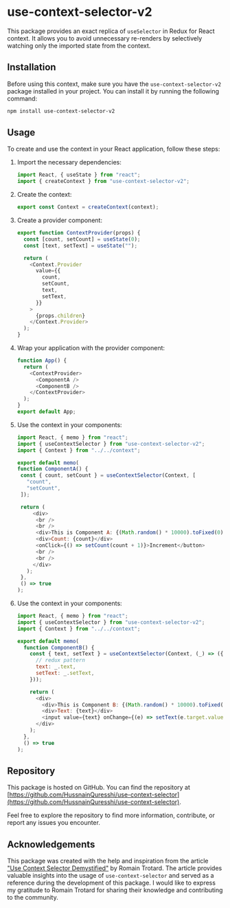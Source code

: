 # use-context-selector-v2

This package provides an exact replica of `useSelector` in Redux for React context. It allows you to avoid unnecessary re-renders by selectively watching only the imported state from the context.

## Installation

Before using this context, make sure you have the `use-context-selector-v2` package installed in your project. You can install it by running the following command:

```bash
npm install use-context-selector-v2
```

## Usage

To create and use the context in your React application, follow these steps:

1.  Import the necessary dependencies:

    ```js
    import React, { useState } from "react";
    import { createContext } from "use-context-selector-v2";
    ```

2.  Create the context:

    ```js
    export const Context = createContext(context);
    ```

3.  Create a provider component:

    ```js
    export function ContextProvider(props) {
      const [count, setCount] = useState(0);
      const [text, setText] = useState("");

      return (
        <Context.Provider
          value={{
            count,
            setCount,
            text,
            setText,
          }}
        >
          {props.children}
        </Context.Provider>
      );
    }
    ```

4.  Wrap your application with the provider component:

    ```js
    function App() {
      return (
        <ContextProvider>
          <ComponentA />
          <ComponentB />
        </ContextProvider>
      );
    }
    export default App;
    ```

5.  Use the context in your components:

    ```js
    import React, { memo } from "react";
    import { useContextSelector } from "use-context-selector-v2";
    import { Context } from "../../context";

    export default memo(
    function ComponentA() {
     const { count, setCount } = useContextSelector(Context, [
       "count",
       "setCount",
     ]);

     return (
         <div>
          <br />
          <br />
          <div>This is Component A: {(Math.random() * 10000).toFixed(0)}</div>
          <div>Count: {count}</div>
          <onClick={() => setCount(count + 1)}>Increment</button>
          <br />
          <br />
         </div>
       );
     },
     () => true
    );
    ```

6.  Use the context in your components:

    ```js
    import React, { memo } from "react";
    import { useContextSelector } from "use-context-selector-v2";
    import { Context } from "../../context";

    export default memo(
      function ComponentB() {
        const { text, setText } = useContextSelector(Context, (_) => ({
          // redux pattern
          text: _.text,
          setText: _.setText,
        }));

        return (
          <div>
            <div>This is Component B: {(Math.random() * 10000).toFixed(0)}</div>
            <div>Text: {text}</div>
            <input value={text} onChange={(e) => setText(e.target.value)} />
          </div>
        );
      },
      () => true
    );
    ```

## Repository

This package is hosted on GitHub. You can find the repository at [https://github.com/HussnainQuresshi/use-context-selector](https://github.com/HussnainQuresshi/use-context-selector).

Feel free to explore the repository to find more information, contribute, or report any issues you encounter.

## Acknowledgements

This package was created with the help and inspiration from the article ["Use Context Selector Demystified"](https://dev.to/romaintrotard/use-context-selector-demystified-4f8e) by Romain Trotard. The article provides valuable insights into the usage of `use-context-selector` and served as a reference during the development of this package. I would like to express my gratitude to Romain Trotard for sharing their knowledge and contributing to the community.
